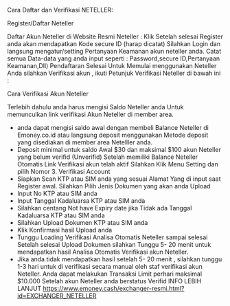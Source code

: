 Cara Daftar dan Verifikasi NETELLER:

Register/Daftar Neteller

Daftar Akun Neteller di Website Resmi Neteller : Klik
Setelah selesai Register anda akan mendapatkan Kode secure ID (harap dicatat)
Silahkan Login dan langsung mengatur/setting Pertanyaan Keamanan akun neteller anda.
Catat semua Data-data yang anda input seperti : Password,secure ID,Pertanyaan Keamanan,Dll)
Pendaftaran Selesai
Untuk Memulai menggunakan Neteller Anda silahkan Verifikasi akun , ikuti Petunjuk Verifikasi Neteller di bawah ini :

Cara Verifikasi Akun Neteller

Terlebih dahulu anda harus mengisi Saldo Neteller anda Untuk memunculkan link verifikasi Akun Neteller di member area.
* anda dapat mengisi saldo awal dengan membeli Balance Neteller di Emoney.co.id atau langsung deposit menggunakan Metode deposit yang disediakan di member area Netelller anda.
* Deposit minimal untuk saldo Awal $30 dan maksimal $100 akun Neteller yang belum verifid (Unverifid)
Setelah memiliki Balance Neteller Otomatis Link Verifikasi akun telah aktif
Silahkan Klik Menu Setting dan pilih Nomor 3. Verifikasi Account
* Siapkan Scan KTP atau SIM anda yang sesuai Alamat Yang di input saat Register awal.
Silahkan Pilih Jenis Dokumen yang akan anda Upload
* Input No KTP atau SIM anda
* Input Tanggal Kadaluarsa KTP atau SIM anda
* Silahkan centang Not have Expiry date jika Tidak ada Tanggal Kadaluarsa KTP atau SIM anda
* Silahkan Upload Dokumen KTP atau SIM anda
* Klik Konfirmasi hasil Upload anda
* Tunggu Loading Verifikasi Analisa Otomatis Neteller sampai selesai
Setelah selesai Upload Dokumen silahkan Tunggu 5- 20 menit untuk mendapatkan hasil Analisa Otomatis Verifikasi akun Neteller.
* Jika anda tidak mendapatkan hasil setelah 5- 20 menit , silahkan tunggu 1-3 hari untuk di verifikasi secara manual oleh staf verifikasi akun Neteller.
Anda dapat melakukan Transaksi Limit perhari maksimal $10.000 Setelah akun Neteller anda berstatus Verifid
INFO LEBIH LANJUT
https://www.emoney.cash/exchanger-resmi.html?id=EXCHANGER_NETELLER
